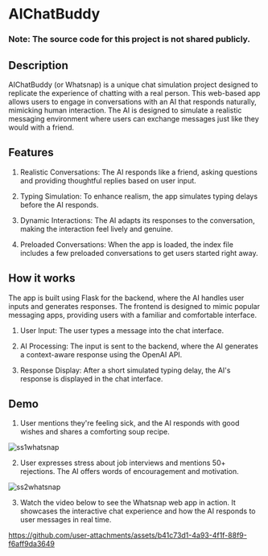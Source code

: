 # AIChatBuddy
### Note: The source code for this project is not shared publicly.

## Description
AIChatBuddy (or Whatsnap) is a unique chat simulation project designed to replicate the experience of chatting with a real person. This web-based app allows users to engage in conversations with an AI that responds naturally, mimicking human interaction. The AI is designed to simulate a realistic messaging environment where users can exchange messages just like they would with a friend.
## Features
  1. Realistic Conversations: The AI responds like a friend, asking questions and providing thoughtful replies based on user input.

  2. Typing Simulation: To enhance realism, the app simulates typing delays before the AI responds.
  3. Dynamic Interactions: The AI adapts its responses to the conversation, making the interaction feel lively and genuine.
  4. Preloaded Conversations: When the app is loaded, the index file includes a few preloaded conversations to get users started right away.

## How it works 
The app is built using Flask for the backend, where the AI handles user inputs and generates responses. The frontend is designed to mimic popular messaging apps, providing users with a familiar and comfortable interface.

   1. User Input: The user types a message into the chat interface.

   2. AI Processing: The input is sent to the backend, where the AI generates a context-aware response using the OpenAI API.

   3. Response Display: After a short simulated typing delay, the AI's response is displayed in the chat interface.

## Demo

1. User mentions they're feeling sick, and the AI responds with good wishes and shares a comforting soup recipe.


![ss1whatsnap](https://github.com/user-attachments/assets/be1450fd-5784-4889-bffb-ab32da7cb33e)




2. User expresses stress about job interviews and mentions 50+ rejections. The AI offers words of encouragement and motivation.


![ss2whatsnap](https://github.com/user-attachments/assets/65937d6a-0e0f-4fe0-9c03-4952099bc60c)


3. Watch the video below to see the Whatsnap web app in action. It showcases the interactive chat experience and how the AI responds to user messages in real time.
 

https://github.com/user-attachments/assets/b41c73d1-4a93-4f1f-88f9-f6aff9da3649



